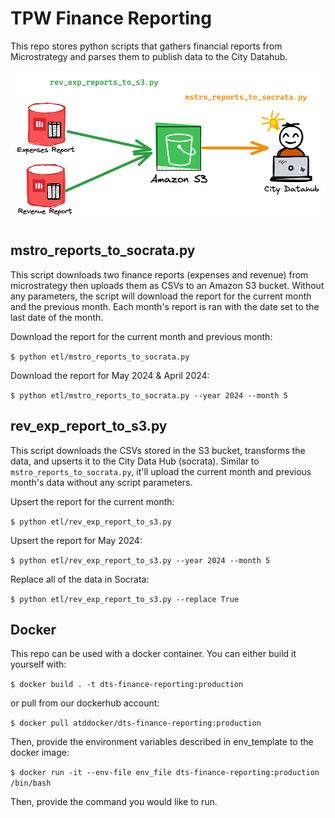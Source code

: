 # TPW Finance Reporting

This repo stores python scripts that gathers financial reports from Microstrategy and parses them to publish data to the City Datahub.

![data flow diagram showing the data flowing between microstrategy to the city datahub](docs/data_flow_diagram.png)

## mstro_reports_to_socrata.py

This script downloads two finance reports (expenses and revenue) from microstrategy then uploads them as CSVs to an Amazon S3 bucket. Without any parameters, the script will download the report for the current month and the previous month. Each month's report is ran with the date set to the last date of the month. 

Download the report for the current month and previous month:

`$ python etl/mstro_reports_to_socrata.py`

Download the report for May 2024 & April 2024:

`$ python etl/mstro_reports_to_socrata.py --year 2024 --month 5`

## rev_exp_report_to_s3.py

This script downloads the CSVs stored in the S3 bucket, transforms the data, and upserts it to the City Data Hub (socrata). Similar to `mstro_reports_to_socrata.py`, it'll upload the current month and previous month's data without any script parameters.

Upsert the report for the current month:

`$ python etl/rev_exp_report_to_s3.py`

Upsert the report for May 2024:

`$ python etl/rev_exp_report_to_s3.py --year 2024 --month 5`

Replace all of the data in Socrata:

`$ python etl/rev_exp_report_to_s3.py --replace True`

## Docker

This repo can be used with a docker container. You can either build it yourself with:

`$ docker build . -t dts-finance-reporting:production`

or pull from our dockerhub account:

`$ docker pull atddocker/dts-finance-reporting:production`

Then, provide the environment variables described in env_template to the docker image:

`$ docker run -it --env-file env_file dts-finance-reporting:production /bin/bash` 

Then, provide the command you would like to run.